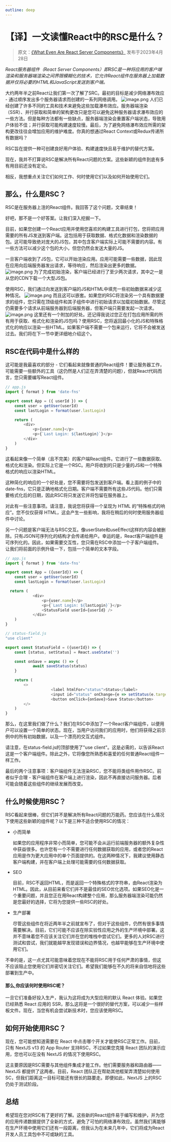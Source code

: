 ```yaml
---
outline: deep
---
```


# 【译】一文读懂React中的RSC是什么？

> 原文：[《What Even Are React Server Components》](https://www.viget.com/articles/what-even-are-react-server-components/)  发布于2023年4月28日

*React服务器组件（React Server Components）即RSC是一种将应用的客户端渲染和服务器端渲染之间界限模糊化的技术，它允许React组件在服务器上加载数据并仅将必要的HTML和JavaScript发送到客户端。*

大约两年半之前React让我们第一次了解了SRC。最初的目标是减少网络瀑布效应 - 通过顺序发出多个服务器请求而创建的一系列网络调用。
![image.png](https://p6-juejin.byteimg.com/tos-cn-i-k3u1fbpfcp/bb1007bbc11d42c483add667a9584733~tplv-k3u1fbpfcp-watermark.image?)
人们已经创建了许多不同的工具和技术来避免这些加载瀑布效应。服务器端渲染（SSR）、并行获取和简单的架构更改只是您可以避免这种服务器请求瀑布效应的一些方法。但是每种方法都有一些缺点，服务器端渲染会重置客户端状态，导致用户体验不佳；并行获取可能构建速度较慢。最后，为了避免网络瀑布效应所需的架构更改往往会增加应用的维护难度。你真的想通过React Context或Redux传递所有数据吗？

RSC旨在提供一种可创建良好用户体验、构建速度快且易于维护的替代方案。

现在，我并不打算说RSC是解决所有React问题的方案。这些新颖的组件到底有多有用目前还没有定论。

相反，我想重点关注它们如何工作、何时使用它们以及如何开始使用它们。

## 那么，什么是RSC？

RSC是在服务器上渲的React组件。我回答了这个问题，文章结束！

好吧，那不是一个好答案。让我们深入挖掘一下。

目前，如果您创建一个React应用并使用您喜欢的构建工具进行打包，您将把应用需要的所有JS发送到客户端。这包括用于获取数据、格式化数据和渲染数据的包。这可能导致绝对庞大的JS包，其中包含客户端实际上可能不需要的内容。有一些方法可以减少这个包的大小，但您仍然会发送大量的JS。

一旦客户端收到了JS包，它可以开始渲染应用。应用可能需要一些数据，因此现在应用向后端服务器发出请求，等待响应，然后渲染出更多的数据。
![image.png](https://p6-juejin.byteimg.com/tos-cn-i-k3u1fbpfcp/c16a13dbe7534efa8ce107686cf86340~tplv-k3u1fbpfcp-watermark.image?)
为了完成初始渲染，客户端已经进行了至少两次请求，其中之一是从您的CDN下载一个大型JS包。

使用RSC，我们通过向发送到客户端的JS和HTML中填充一些初始数据来减少这种情况。
![image.png](https://p9-juejin.byteimg.com/tos-cn-i-k3u1fbpfcp/994051fe663e434e98ab2e3153348d45~tplv-k3u1fbpfcp-watermark.image?)
而且这可以嵌套。如果您的RSC将渲染另一个具有数据要求的组件，您只需在顶级组件和其子组件中进行初始请求以加载初始数据。尽管这仍需要多个请求从前端服务器到后端服务器，但客户端只需要发起一次请求。
![image.png](https://p3-juejin.byteimg.com/tos-cn-i-k3u1fbpfcp/99a2fe9a8bbb48fbb45ce1db4ea9e870~tplv-k3u1fbpfcp-watermark.image?)
这里还有一个附加的好处。还记得我说过您正在打包应用所需的所有用于获取、格式化和渲染的JS包吗？使用RSC，您将返回最小化的JS和特殊格式化的响应以渲染一些HTML。如果客户端不需要一个包来运行，它将不会被发送过去。我们将在下一节中更详细地介绍这个。

## RSC在代码中是什么样的

这可能是我最喜欢的部分 - 它们看起来就像普通的React组件！要让服务器工作，可能需要一些额外的工具（这仍然是人们正在弄清楚的问题），但就React代码而言，您只需要编写React组件。
```js
// app.js 
import { format } from 'date-fns'

export const App = ({ userId }) => { 
    const user = getUser(userId) 
    const lastLogin = format(user.lastLogin)

    return (
        <div>
            <p>{user.name}</p>
            <p>{`Last Login: ${lastLogin}`}</p>
        </div>
    )
}
```
这看起来像一个简单（且不完美）的客户端React组件。它进行了一些数据获取、格式化和渲染。但实际上它是一个RSC。用户将收到的只是少量的JS和一个特殊格式的响应以渲染HTML。

这种简化的响应的一个好处是，您不需要将包发送到客户端。看上面的例子中的date-fns，它只是正确地格式化日期。客户端不需要所有这些JS代码。他们只需要格式化后的日期，因此RSC将只发送它并将包留在服务器上。

对此有一些注意事项。请注意，我说您将获得一个呈现为 HTML 的“特殊格式的响应”。您不仅仅获得 HTML，这会产生一些影响，我将在稍后的何时使用服务器组件中讨论。

另一个问题是客户端无法与RSC交互。像userState和useEffect这样的内容会被删除。只有JSON可序列化的结构才会传递给用户。幸运的是，React客户端组件是可序列化的。因此，如果需要交互性，您只需在RSC中添加一个子客户端组件。让我们将前面的示例升级一下，包括一个简单的文本字段。
```js
// app.js
import { format } from 'date-fns'

export const App = ({userId}) => {
    const user = getUser(userId)
    const lastLogin = format(user.lastLogin)

  return (
            <div>
                <p>{user.name}</p>
                <p>{`Last Login: ${lastLogin}`}</p>
                <StatusField userId={userId} />
            </div>
	)
}

// status-field.js
"use client"

export const StatusField = ({userId}) => {
	const [status, setStatus] = React.useState('')

	const onSave = async () => {
            await saveStatus(status)
	}

	return (
		<>
                    <label htmlFor="status">Status</label>
                    <input id="status" onChange={e => setStatus(e.target.value)} />
                    <button onClick={onSave}>Save Status</button>
		</>
	)
}
```

那么，在这里我们做了什么？我们在RSC中添加了一个React客户端组件，以便用户可以设置一个简单的状态。现在，当用户访问我们的应用时，他们将获得之前示例中的所有初始数据，以及一个漂亮的交互式组件。

请注意，在status-field.js的顶部使用了"use client"。这是必需的，以告诉React这是一个客户端组件。除此之外，它将像您所熟悉和喜爱的任何普通React组件一样工作。

最后的两个注意事项：客户端组件无法渲染RSC，您不能将类组件用作RSC。前者似乎合理 - 客户端组件在客户端上进行渲染，因此不再直接访问服务器。后者可能会随着这些组件的继续发展而改变。

## 什么时候使用RSC？

RSC看起来很棒，但它们并不是解决所有React问题的万能药。您应该在什么情况下使用这些新颖的组件呢？以下是三种不适合使用RSC的情况：
- 小而简单

    如果您的应用程序非常小而简单，您可能不会从运行前端服务器的额外复杂性中获益很多。也许您有一个不需要进行任何数据获取的应用，或者您的React应用是作为更大应用中的单个页面提供的。在这两种情况下，我建议使用静态客户端构建，并在客户端上处理可能需要的任何数据获取。

- SEO

    目前，RSC不返回HTML，而是返回一个特殊格式的字符串，由React渲染为HTML。因此，从目前来看它们并不是最佳的SEO优化选项。如果SEO化是一个重要问题，并且您正在用React构建整个应用，那么服务器端渲染可能仍然是您最好的选择，它将为您提供一些RSC的好处。

- 生产部署

    尽管这些组件在将近两年半之前就宣布了，但对于这些组件，仍然有很多事情需要解决。目前，它们可能不应该在除实验性应用之外的生产环境中部署。这并不意味着您不应该关注它们并在您的堆栈中尝试它们。更多的人对RSC进行测试和尝试，我们就能越早发现错误和边界情况，也越早能够在生产环境中使用它们。

不幸的是，这一点尤其可能意味着您现在不能将RSC用于任何严肃的事情，但这不应该阻止您使用它们并密切关注它们。希望我们能够在不久的将来自信地将这些部署到生产中。

#### 那么,你应该何时使用RSC呢？

一旦它们准备好投入生产，我认为这将成为大型应用的默认 React 体验。如果您已经熟悉 React 应用的 SSR，那么这将是一个很好的替代方案，可以减少一些样板文件。现在，当您有机会尝试新技术时，您应该使用RSC。

## 如何开始使用RSC？

现在，您可能想知道需要在 React 中点击哪个开关才能使RSC正常工作。目前，只有 NextJS v13 的 App Router 支持RSC，不过如果您克隆 React 团队的演示应用，您也可以在没有 NextJS 的情况下使用RSC。

这主要原因是RSC需要与其他组件集成才能工作。他们需要服务器和路由器——NextJS 都提供了这两者。目前，React 团队正在帮助其他框架弄清楚如何使用SC，但我们距离这一目标可能还有很长的路要走。即便如此，NextJS 上的RSC仍处于测试阶段。

## 总结
希望现在您对RSC有了更好的了解。这些新的React组件易于编写和维护，并为您的应用传递数据提供了全新的方式，避免了可怕的网络瀑布效应。虽然我们离能够在生产环境中使用它们还有一段距离，但我认为在未来几年中，它们将成为React开发人员工具包中不可或缺的工具。

  